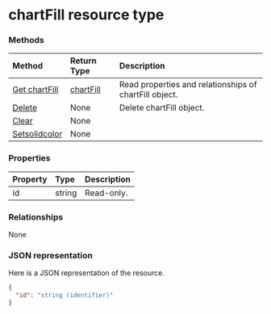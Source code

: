 # chartFill resource type




### Methods

| Method		   | Return Type	|Description|
|:---------------|:--------|:----------|
|[Get chartFill](../api/chartfill_get.md) | [chartFill](chartfill.md) |Read properties and relationships of chartFill object.|
|[Delete](../api/chartfill_delete.md) | None |Delete chartFill object. |
|[Clear](../api/chartfill_clear.md)|None||
|[Setsolidcolor](../api/chartfill_setsolidcolor.md)|None||

### Properties
| Property	   | Type	|Description|
|:---------------|:--------|:----------|
|id|string| Read-only.|

### Relationships
None


### JSON representation

Here is a JSON representation of the resource.

<!-- {
  "blockType": "resource",
  "optionalProperties": [

  ],
  "@odata.type": "microsoft.graph.chartFill"
}-->

```json
{
  "id": "string (identifier)"
}

```

<!-- uuid: 8fcb5dbc-d5aa-4681-8e31-b001d5168d79
2015-10-25 14:57:30 UTC -->
<!-- {
  "type": "#page.annotation",
  "description": "chartFill resource",
  "keywords": "",
  "section": "documentation",
  "tocPath": ""
}-->